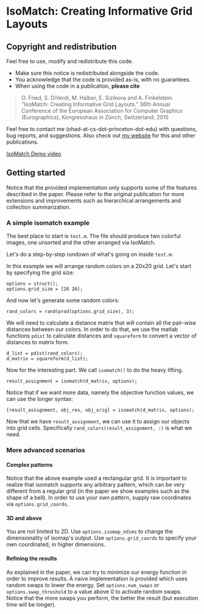 IsoMatch: Creating Informative Grid Layouts
===========================================

Copyright and redistribution
----------------------------
Feel free to use, modify and redistribute this code.
- Make sure this notice is redistributed alongside the code.
- You acknowledge that the code is provided as-is, with no guarantees.
- When using the code in a publication, **please cite**

>O. Fried, S. DiVerdi, M. Halber, E. Sizikova and A. Finkelstein. "IsoMatch: Creating Informative Grid Layouts." 36th Annual Conference of the European Association for Computer Graphics (Eurographics), Kongresshaus in Zürich, Switzerland, 2015

Feel free to contact me (ohad-at-cs-dot-princeton-dot-edu) with questions, bug reports, and suggestions.
Also check out [my website](http://www.cs.princeton.edu/~ohad/) for this and other publications.

[IsoMatch Demo video](https://www.youtube.com/watch?v=WHSAOO8ekM0)

Getting started
---------------

Notice that the provided implementation only supports some of the features described in the paper. Please refer to the original publication for more extensions and improvements such as hierarchical arrangements and collection summarization.

### A simple isomatch example

The best place to start is `test.m`. The file should produce two colorful images, one unsorted and the other arranged via IsoMatch.

Let's do a step-by-step rundown of what's going on inside `test.m`:

In this example we will arrange random colors on a 20x20 grid. Let's start by specifying the grid size:
```
options = struct();
options.grid_size = [20 20];
```
And now let's generate some random colors:
```
rand_colors = rand(prod(options.grid_size), 3);
```
We will need to calculate a distance matrix that will contain all the pair-wise distances between our colors. In order to do that, we use the matlab functions `pdist` to calculate distances and `squareform` to convert a vector of distances to matrix form.
```
d_list = pdist(rand_colors);
d_matrix = squareform(d_list);
```
Now for the interesting part. We call `isomatch()` to do the heavy lifting.
```
result_assignment = isomatch(d_matrix, options);
```
Notice that if we want more data, namely the objective function values, we can use the longer syntax:
```
[result_assignment, obj_res, obj_orig] = isomatch(d_matrix, options);
```

Now that we have `result_assignment`, we can use it to assign our objects into grid cells. Specifically `rand_colors(result_assignment, :)` is what we need.

### More advanced scenarios

#### Complex patterns

Notice that the above example used a rectangular grid. It is important to realize that isomatch supports any arbitrary pattern, which can be very different from a regular grid (in the paper we show examples such as the shape of a bell). In order to use your own pattern, supply raw coordinates via `options.grid_coords`.

#### 3D and above

You are not limited to 2D. Use `options.isomap_ndims` to change the dimensionality of isomap's output. Use `options.grid_coords` to specify your own coordinated, in higher dimensions.

#### Refining the results

As explained in the paper, we can try to minimize our energy function in order to improve results. A naive implementation is provided which uses random swaps to lower the energy. Set `options.num_swaps` or `options.swap_threshold` to a value above 0 to activate random swaps. Notice that the more swaps you perform, the better the result (but execution time will be longer).
